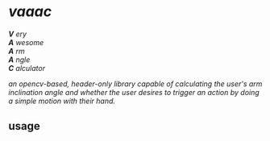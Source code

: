 # _vaaac_
**_V_**  _ery_  
**_A_** _wesome_  
**_A_** _rm_  
**_A_** _ngle_  
**_C_** _alculator_  

*an opencv-based, header-only library capable of calculating the user's arm inclination angle and whether the user desires to trigger an action by doing a simple motion with their hand.*

## usage
